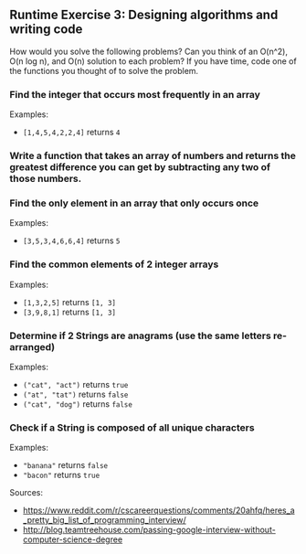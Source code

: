 ## Runtime Exercise 3: Designing algorithms and writing code
How would you solve the following problems? 
Can you think of an O(n^2), O(n log n), and O(n) solution to each problem?
If you have time, code one of the functions you thought of to solve the problem.


### Find the integer that occurs most frequently in an array
Examples: 
- `[1,4,5,4,2,2,4]` returns `4`

### Write a function that takes an array of numbers and returns the greatest difference you can get by subtracting any two of those numbers.

### Find the only element in an array that only occurs once
Examples:
- `[3,5,3,4,6,6,4]` returns `5`



### Find the common elements of 2 integer arrays
Examples:
- `[1,3,2,5]` returns `[1, 3]`
- `[3,9,8,1]` returns `[1, 3]`


### Determine if 2 Strings are anagrams (use the same letters re-arranged)
Examples: 
- `("cat", "act")` returns `true`
- `("at", "tat")`  returns `false`
- `("cat", "dog")` returns `false`

### Check if a String is composed of all unique characters
Examples:
- `"banana"` returns `false`
- `"bacon"` returns `true`

Sources:
- https://www.reddit.com/r/cscareerquestions/comments/20ahfq/heres_a_pretty_big_list_of_programming_interview/
- http://blog.teamtreehouse.com/passing-google-interview-without-computer-science-degree
